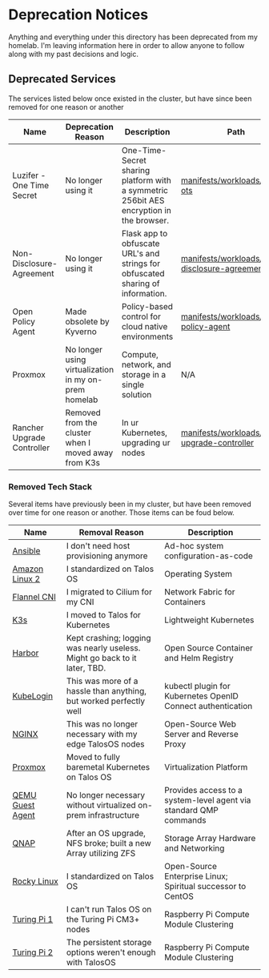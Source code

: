 # Deprecation Notices

Anything and everything under this directory has been deprecated from my homelab. I'm leaving information here in order to allow anyone to follow along with my past decisions and logic.

## Deprecated Services

The services listed below once existed in the cluster, but have since been removed for one reason or another

| Name                       | Deprecation Reason                                   | Description                                                                             | Path                                                                                                                                                      | Relevant Link                                                                                         |
| -------------------------- | ---------------------------------------------------- | --------------------------------------------------------------------------------------- | --------------------------------------------------------------------------------------------------------------------------------------------------------- | ----------------------------------------------------------------------------------------------------- |
| Luzifer - One Time Secret  | No longer using it                                   | One-Time-Secret sharing platform with a symmetric 256bit AES encryption in the browser. | [manifests/workloads/luzifer-ots](https://github.com/danmanners/homelab-kube-cluster/tree/main/manifests/workloads/luzifer-ots)                           | [GitHub - Luzifer/ots](https://github.com/Luzifer/ots)                                                |
| Non-Disclosure-Agreement   | No longer using it                                   | Flask app to obfuscate URL's and strings for obfuscated sharing of information.         | [manifests/workloads/non-disclosure-agreement](https://github.com/danmanners/homelab-kube-cluster/tree/main/manifests/workloads/non-disclosure-agreement) | [GitHub - danmaners/non-disclosure-agreement](https://github.com/danmanners/non-disclosure-agreement) |
| Open Policy Agent          | Made obsolete by Kyverno                             | Policy-based control for cloud native environments                                      | [manifests/workloads/open-policy-agent](https://github.com/danmanners/homelab-kube-cluster/tree/main/manifests/workloads/open-policy-agent)               | [Website](https://www.openpolicyagent.org/)                                                           |
| Proxmox                    | No longer using virtualization in my on-prem homelab | Compute, network, and storage in a single solution                                      | N/A                                                                                                                                                       | [Website](https://www.proxmox.com/en/proxmox-ve)                                                      |
| Rancher Upgrade Controller | Removed from the cluster when I moved away from K3s  | In ur Kubernetes, upgrading ur nodes                                                    | [manifests/workloads/k3s-upgrade-controller](https://github.com/danmanners/homelab-kube-cluster/tree/main/manifests/workloads/k3s-upgrade-controller)     | [GitHub - rancher/system-upgrade-controller](https://github.com/rancher/system-upgrade-controller)    |

### Removed Tech Stack

Several items have previously been in my cluster, but have been removed over time for one reason or another. Those items can be foud below.

| Name                                                          | Removal Reason                                                             | Description                                                       |
| ------------------------------------------------------------- | -------------------------------------------------------------------------- | ----------------------------------------------------------------- |
| [Ansible](https://www.ansible.com/)                           | I don't need host provisioning anymore                                     | Ad-hoc system configuration-as-code                               |
| [Amazon Linux 2](https://aws.amazon.com/amazon-linux-2/)      | I standardized on Talos OS                                                 | Operating System                                                  |
| [Flannel CNI](https://github.com/flannel-io/flannel)          | I migrated to Cilium for my CNI                                            | Network Fabric for Containers                                     |
| [K3s](https://k3s.io/)                                        | I moved to Talos for Kubernetes                                            | Lightweight Kubernetes                                            |
| [Harbor](https://goharbor.io/)                                | Kept crashing; logging was nearly useless. Might go back to it later, TBD. | Open Source Container and Helm Registry                           |
| [KubeLogin](https://github.com/int128/kubelogin)              | This was more of a hassle than anything, but worked perfectly well         | kubectl plugin for Kubernetes OpenID Connect authentication       |
| [NGINX](https://www.nginx.com/)                               | This was no longer necessary with my edge TalosOS nodes                    | Open-Source Web Server and Reverse Proxy                          |
| [Proxmox](https://www.proxmox.com/en/proxmox-ve)              | Moved to fully baremetal Kubernetes on Talos OS                            | Virtualization Platform                                           |
| [QEMU Guest Agent](https://wiki.qemu.org/Features/GuestAgent) | No longer necessary without virtualized on-prem infrastructure             | Provides access to a system-level agent via standard QMP commands |
| [QNAP](https://www.qnap.com/en-us)                            | After an OS upgrade, NFS broke; built a new Array utilizing ZFS            | Storage Array Hardware and Networking                             |
| [Rocky Linux](https://rockylinux.org/)                        | I standardized on Talos OS                                                 | Open-Source Enterprise Linux; Spiritual successor to CentOS       |
| [Turing Pi 1](https://turingpi.com/v1/)                       | I can't run Talos OS on the Turing Pi CM3+ nodes                           | Raspberry Pi Compute Module Clustering                            |
| [Turing Pi 2](https://turingpi.com/)                          | The persistent storage options weren't enough with TalosOS                 | Raspberry Pi Compute Module Clustering                            |
